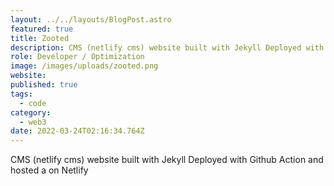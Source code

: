```yaml
---
layout: ../../layouts/BlogPost.astro
featured: true
title: Zooted
description: CMS (netlify cms) website built with Jekyll Deployed with Github Action and hosted on Netlify
role: Developer / Optimization
image: /images/uploads/zooted.png
website:
published: true
tags:
  - code
category:
  - web3
date: 2022-03-24T02:16:34.764Z
---
```


CMS (netlify cms) website built with Jekyll Deployed with Github Action and hosted a on Netlify
